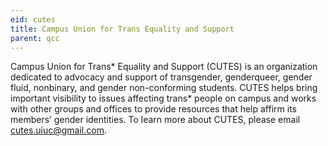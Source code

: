 ```yaml
---
eid: cutes
title: Campus Union for Trans Equality and Support
parent: qcc
---
```

Campus Union for Trans* Equality and Support (CUTES) is an organization
dedicated to advocacy and support of transgender, genderqueer, gender fluid,
nonbinary, and gender non-conforming students. CUTES helps bring important
visibility to issues affecting trans* people on campus and works with other
groups and offices to provide resources that help affirm its members’ gender
identities. To learn more about CUTES, please email cutes.uiuc@gmail.com.
